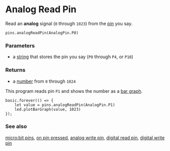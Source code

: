 # Analog Read Pin

Read an **analog** signal (`0` through `1023`) from the
[pin](/device/pins) you say.

```sig
pins.analogReadPin(AnalogPin.P0)
```

### Parameters

* a [string](/reference/types/string) that stores the pin you say  (`P0` through `P4`, or `P10`)

### Returns

* a [number](/reference/types/number) from `0` through `1024`

This program reads pin `P1` and shows the number as a
[bar graph](/reference/led/plot-bar-graph).

```blocks
basic.forever(() => {
    let value = pins.analogReadPin(AnalogPin.P1)
    led.plotBarGraph(value, 1023)
});
```

### See also

[micro:bit pins](/device/pins),
[on pin pressed](/reference/input/on-pin-pressed),
[analog write pin](/reference/pins/analog-write-pin),
[digital read pin](/reference/pins/digital-read-pin),
[digital write pin](/reference/pins/digital-write-pin)

